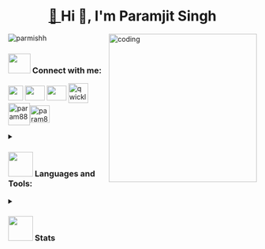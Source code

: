 

<h1 align="center"><a href="https://parmishh.github.io/JS-Game/">🎇 </a>Hi 👋, I'm Paramjit Singh </h1>

<img align="right" alt="coding" width="300" src="https://media1.giphy.com/media/13HgwGsXF0aiGY/giphy.gif?cid=ecf05e473xuwlpogf0m3iiuog6pdlko1hsd1yc2ytseiri8z&ep=v1_gifs_search&rid=giphy.gif&ct=g">

<p align="left"> <img src="https://komarev.com/ghpvc/?username=parmishh&label=Profile%20views&color=0e75b6&style=flat" alt="parmishh" /> </p>

<h3 align="left"><img src="https://user-images.githubusercontent.com/91942072/212535631-750cb709-e062-43ed-836a-85a0cb9f975c.gif" width="45" height="40">&nbsp;Connect with me:</h3>
<p align="left">
 <a href="mailto:paramjit1071@gmail.com" target="blank"><img align="center" src="https://user-images.githubusercontent.com/91942072/243182193-d5f6ad33-715c-41c1-b061-a4807c79fad4.png" height="30" width="30" /></a>  
<a href="https://twitter.com/parmishhz" target="blank"><img align="center" src="https://user-images.githubusercontent.com/91942072/256292065-85daad07-c729-4abe-b8c8-34f442142ea1.png" height="30" width="40" /></a>
<a href="https://linkedin.com/in/paramjit-singh-19ba671ba" target="blank"><img align="center" src="https://user-images.githubusercontent.com/91942072/212115338-8b9189e4-d21e-4a31-85e3-6c8d432e7dc1.png" height="30" width="40" /></a>
</a>
   <a href="https://googlecloud.qwiklabs.com/public_profiles/06a0e372-bf95-44d3-9f11-36ff9b577138" target="blank"><img align="center" src="https://user-images.githubusercontent.com/91942072/215113897-eca77814-c446-4b06-b1c3-9dd12bfa3c0a.jpg" alt="qwicklabs-GCP" height="40" width="40" /></a>
<a href="https://parmishh.github.io/portfolio/" target="blank"><img align="center" src="https://user-images.githubusercontent.com/91942072/221443062-5491a713-c34a-41f6-9865-1911a3f66e63.png" alt="param88" height="45" width="44" /></a><a href="https://www.codechef.com/users/param88" target="blank"><img align="center" src="https://user-images.githubusercontent.com/91942072/243186233-fbcc9828-cab0-4952-bd91-53bb18239c61.png" alt="param88" height="35" width="40" /></a>
</p>

<details>
   <summary>
<h3 align="left"><img src="https://media.giphy.com/media/WUlplcMpOCEmTGBtBW/giphy.gif" width="50"> Languages and Tools:</h3>
       </summary>
<p align="left"> <a href="https://docs.aws.amazon.com/index.html?nc2=h_ql_doc_do" target="_blank" rel="noreferrer"> <img src="https://user-images.githubusercontent.com/91942072/212120594-b36b7226-20f8-427c-a81f-8f7ac7768a14.png" alt="aws" width="55" height="40"/> </a> <a href="https://getbootstrap.com/docs/5.2/getting-started/introduction/" target="_blank" rel="noreferrer"> <img src="https://user-images.githubusercontent.com/91942072/212629237-f8dcfde1-d29d-4142-9db6-e9f6db91490e.png" alt="bootstrap" width="40" height="43"/> </a> <a href="https://www.cprogramming.com/" target="_blank" rel="noreferrer"> <img src="https://user-images.githubusercontent.com/91942072/243185496-6e1c59c7-1b0a-44ae-ac3a-749eb53284dd.png" alt="c" width="40" height="40"/> </a> <a href="https://www.w3schools.com/cpp/" target="_blank" rel="noreferrer"> <img src="https://user-images.githubusercontent.com/91942072/243186149-2f42ec7f-0ee0-4f2f-91e0-389f7de2e5be.png" alt="cplusplus" width="40" height="40"/> </a>  <a href="https://docs.docker.com/" target="_blank" rel="noreferrer"> <img src="https://user-images.githubusercontent.com/91942072/212534986-441c5f12-2e86-423b-a686-9633293f486e.png" alt="docker" width="40" height="40"/> </a> <a href="https://firebase.google.com/docs" target="_blank" rel="noreferrer"> <img src="https://www.vectorlogo.zone/logos/firebase/firebase-icon.svg" alt="firebase" width="40" height="40"/> </a><a href="https://expressjs.com/en/advanced/developing-template-engines.html" target="_blank" rel="noreferrer"> <img src="https://user-images.githubusercontent.com/91942072/243187044-907f73e5-62f7-462b-80eb-5ac108d9d2c3.png" alt="express" width="50" height="35"/> </a> <a href="https://cloud.google.com/docs" target="_blank" rel="noreferrer"> <img src="https://www.vectorlogo.zone/logos/google_cloud/google_cloud-icon.svg" alt="gcp" width="40" height="40"/> </a> <a href="https://git-scm.com/doc" target="_blank" rel="noreferrer"> <img src="https://www.vectorlogo.zone/logos/git-scm/git-scm-icon.svg" alt="git" width="40" height="40"/> </a> <a href="https://www.w3.org/html/" target="_blank" rel="noreferrer"> <img src="https://user-images.githubusercontent.com/91942072/212629220-a3e49837-81e6-4729-af31-27d87fc28892.png" alt="html5" width="40" height="40"/> </a> <a href="https://dev.java/learn/" target="_blank" rel="noreferrer"> <img src="https://user-images.githubusercontent.com/91942072/212629223-10a5ae1c-835a-48f2-8666-609ef03b0562.png" alt="java" width="45" height="43"/> </a> <a href="https://developer.mozilla.org/en-US/docs/Web/JavaScript" target="_blank" rel="noreferrer"> <img src="https://user-images.githubusercontent.com/91942072/212535006-883f06b7-74e4-4634-9044-bc248b74fe90.png" alt="javascript" width="40" height="40"/> </a> <a href="https://www.jenkins.io/doc/" target="_blank" rel="noreferrer"> <img src="https://www.vectorlogo.zone/logos/jenkins/jenkins-icon.svg" alt="jenkins" width="40" height="40"/> </a><a href="https://maven.apache.org/guides/" target="_blank" rel="noreferrer"> <img src="https://cdn.icon-icons.com/icons2/2107/PNG/512/file_type_maven_icon_130397.png" alt="maven" width="37" height="37"/> </a> <a href="https://kubernetes.io/docs/home/" target="_blank" rel="noreferrer"> <img src="https://www.vectorlogo.zone/logos/kubernetes/kubernetes-icon.svg" alt="kubernetes" width="40" height="40"/> </a> <a href="https://www.linux.org/forums/#linux-tutorials.122" target="_blank" rel="noreferrer"> <img src="https://user-images.githubusercontent.com/91942072/212535395-874e3777-ab52-41e9-a9a3-5c2730e1c9e7.png" alt="linux" width="40" height="40"/> </a><a href="https://www.typescriptlang.org/" target="_blank" rel="noreferrer"> <img src="https://www.tutorialsteacher.com/Content/images/home/typescript.svg" alt="typescript" width="37" height="37"/> </a><a href="https://www.w3schools.com/css/" target="_blank" rel="noreferrer"> <img src="https://user-images.githubusercontent.com/91942072/212634416-86f4f81d-19a4-4514-8a15-bd73d81df5ca.svg" alt="css3" width="40" height="38"/> </a><a href="https://www.mongodb.com/" target="_blank" rel="noreferrer"> <img src="https://user-images.githubusercontent.com/91942072/212534981-676110a3-fe3e-41be-b554-21cae5da6d8c.png" alt="mongodb" width="40" height="40"/> </a> <a href="https://docs.oracle.com/en-us/iaas/mysql-database/doc/getting-started.html" target="_blank" rel="noreferrer"> <img src="https://user-images.githubusercontent.com/91942072/212535399-945f02b8-ab90-4dfc-9536-c12216e98938.png" alt="mysql" width="40" height="40"/> </a><a href="https://redux.js.org/" target="_blank" rel="noreferrer"> <img src="https://user-images.githubusercontent.com/91942072/212534992-2b37c225-0388-426a-aae6-cbd23baacc01.png" alt="redux" width="40" height="40"/> </a> <a href="https://nodejs.org/en/docs/" target="_blank" rel="noreferrer"> <img src="https://user-images.githubusercontent.com/91942072/212534980-e1cbb75e-84bb-49a3-83e5-812dd96cc4c9.png" alt="nodejs" width="40" height="40"/> </a> <a href="https://pandas.pydata.org/docs/" target="_blank" rel="noreferrer"> <img src="https://user-images.githubusercontent.com/91942072/243185504-a29a8223-c599-4406-90ed-3604c850af6c.png" alt="pandas" width="40" height="40"/> </a> <a href="https://postman.com" target="_blank" rel="noreferrer"> <img src="https://www.vectorlogo.zone/logos/getpostman/getpostman-icon.svg" alt="postman" width="40" height="40"/> </a> <a href="https://docs.python.org/3/" target="_blank" rel="noreferrer"> <img src="https://user-images.githubusercontent.com/91942072/212535009-17895c36-10dc-4d6a-80c1-772498267310.png" alt="python" width="40" height="40"/> </a> <a href="https://reactjs.org/docs/getting-started.html" target="_blank" rel="noreferrer"> <img src="https://user-images.githubusercontent.com/91942072/212534397-9fe0eab6-57a8-497f-b011-9bf078d192a1.png" alt="react" width="40" height="40"/> </a>
  <a href="https://nextjs.org/learn/basics/create-nextjs-app" target="_blank" rel="noreferrer"> <img src="https://ui-lib.com/blog/wp-content/uploads/2021/12/nextjs-boilerplate-logo.png" alt="nextjs" width="37" height="37"/> </a>
  <a href="https://tailwindcss.com/docs/installation" target="_blank" rel="noreferrer"> <img src="https://www.vectorlogo.zone/logos/tailwindcss/tailwindcss-icon.svg" alt="tailwind" width="40" height="40"/> </a> 
<a href="https://web3js.readthedocs.io/en/v1.8.0/" target="_blank" rel="noreferrer"> <img src="https://user-images.githubusercontent.com/91942072/243185500-573b87d7-978f-43a2-a0d9-85385a2d60fa.png" alt="web3" width="40" height="40"/> </a>
<a href="https://developer.hashicorp.com/terraform/docs" target="_blank" rel="noreferrer"> <img src="https://user-images.githubusercontent.com/91942072/243185503-4b9bb250-f76b-4caf-a211-61a67dbfcc12.png" alt="terraform" width="37" height="37"/> </a>
<a href="https://docs.chef.io/" target="_blank" rel="noreferrer"> <img src="https://user-images.githubusercontent.com/91942072/243185502-19750370-38e2-4952-a6ee-3238b068fadf.png" alt="chef" width="40" height="40"/> </a>
<a href="https://docs.ansible.com/" target="_blank" rel="noreferrer"> <img src="https://upload.wikimedia.org/wikipedia/commons/thumb/2/24/Ansible_logo.svg/1664px-Ansible_logo.svg.png" alt="Ansible" width="35" height="37"/> </a>
<a href="https://matplotlib.org/stable/index.html" target="_blank" rel="noreferrer"> <img src="https://user-images.githubusercontent.com/91942072/243185505-ec861fa8-f72d-473e-ad4c-bfe411684625.png" alt="matplotlib" width="37" height="37"/> </a>
 <a href="https://docs.soliditylang.org/en/v0.8.17/" target="_blank" rel="noreferrer"> <img src="https://user-images.githubusercontent.com/91942072/243186472-5f13d7aa-b7c6-4556-b277-bcea49e76a39.png" alt="solidity" width="50" height="40"/> </a>
</p>
   </details>
   
   <details>
   <summary>
   <h3 align="left"><img src="https://user-images.githubusercontent.com/91942072/243183687-bc1c32a8-d2e3-44ea-90c2-0acc7e32bc42.gif" width="50" >&nbsp;Stats</h3></summary>
   </summary>
<table align="center">
<tr>
    <td align="center">&nbsp;<img  src="https://github-readme-stats.vercel.app/api?username=parmishh&show_icons=true&theme=dark&locale=en" alt="parmishh" /></td>
 <td align="center">&nbsp;<img  src="https://github-readme-stats.vercel.app/api/top-langs?username=parmishh&show_icons=true&theme=dark&locale=en&layout=compact"  alt="parmishh" /></td>
</tr>
</table>
</details>

<!---## OH NO!! Snake is eating my contributions 👀👀
![snake gif](https://github.com/parmishh/parmishh/blob/output/github-contribution-grid-snake.gif)--->
